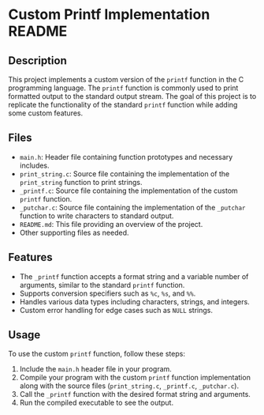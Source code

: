 # Custom Printf Implementation README

## Description
This project implements a custom version of the `printf` function in the C programming language. The `printf` function is commonly used to print formatted output to the standard output stream. The goal of this project is to replicate the functionality of the standard `printf` function while adding some custom features.

## Files
- `main.h`: Header file containing function prototypes and necessary includes.
- `print_string.c`: Source file containing the implementation of the `print_string` function to print strings.
- `_printf.c`: Source file containing the implementation of the custom `printf` function.
- `_putchar.c`: Source file containing the implementation of the `_putchar` function to write characters to standard output.
- `README.md`: This file providing an overview of the project.
- Other supporting files as needed.

## Features
- The `_printf` function accepts a format string and a variable number of arguments, similar to the standard `printf` function.
- Supports conversion specifiers such as `%c`, `%s`, and `%%`.
- Handles various data types including characters, strings, and integers.
- Custom error handling for edge cases such as `NULL` strings.

## Usage
To use the custom `printf` function, follow these steps:
1. Include the `main.h` header file in your program.
2. Compile your program with the custom `printf` function implementation along with the source files (`print_string.c`, `_printf.c`, `_putchar.c`).
3. Call the `_printf` function with the desired format string and arguments.
4. Run the compiled executable to see the output.
